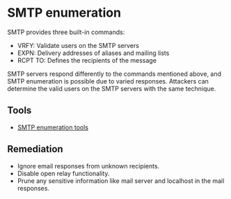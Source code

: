 # SMTP enumeration

SMTP provides three built-in commands:

* VRFY: Validate users on the SMTP servers
* EXPN: Delivery addresses of aliases and mailing lists
* RCPT TO: Defines the recipients of the message

SMTP servers respond differently to the commands mentioned above, and SMTP enumeration is possible due to varied responses. Attackers can determine the valid users on the SMTP servers with the same technique.

## Tools

* [SMTP enumeration tools](red-testlab:docs/enum/smtp)

## Remediation

* Ignore email responses from unknown recipients.
* Disable open relay functionality.
* Prune any sensitive information like mail server and localhost in the mail responses.
